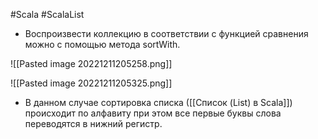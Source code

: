 #Scala #ScalaList 

* Воспроизвести коллекцию в соответствии с функцией сравнения можно с помощью метода sortWith.

![[Pasted image 20221211205258.png]]

![[Pasted image 20221211205325.png]]

* В данном случае сортировка списка ([[Список (List) в Scala]]) происходит по алфавиту при этом все первые буквы слова переводятся в нижний регистр.
